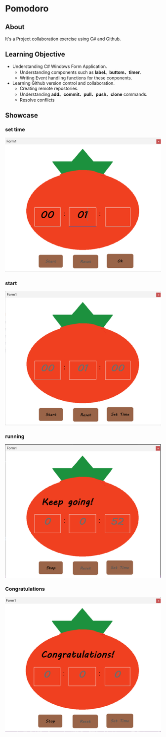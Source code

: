 # Pomodoro
## About
It's a Project collaboration exercise using C# and Github.
## Learning Objective
- Understanding C# Windows Form Application.
    - Understanding components such as **label、buttom、timer**.
    - Writing Event handling functions for these conponents.
- Learning Github version control and collaboration.
    - Creating remote repostories.
    - Understanding **add、commit、pull、push、clone** commands.
    - Resolve conflicts
## Showcase
### set time
![set time](./set%20time.png)
### start
![start](./start.png)
### running
![running](./running.png)
### Congratulations
![Congratulations](./Congratulations.png)
